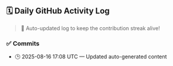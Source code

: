 ## 🗓️ Daily GitHub Activity Log

> 🤖 Auto-updated log to keep the contribution streak alive!

### ✅ Commits

- 🕒 2025-08-16 17:08 UTC — Updated auto-generated content

